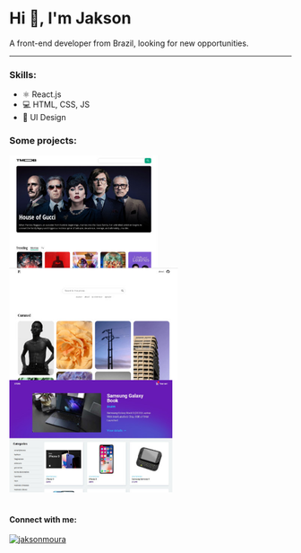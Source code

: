<div>

# Hi 👋, I'm Jakson

A front-end developer from Brazil, looking for new opportunities.

---

### Skills:

-   ⚛ React.js
-   💻 HTML, CSS, JS
-   🎨 UI Design

### Some projects:

<div style="float: left; width: 100%; margin-bottom: 40px">
<div>
    <a href="https://github.com/jaksonmoura/TMDBClone"><img style="max-height: 200px; float: left;" src="/tmdb.jpg" alt =""/></a>
</div>
<div>
    <a href="https://github.com/jaksonmoura/PexelsGallery"><img style="max-height: 200px; float: left;" src="/pexels.jpg" alt =""/></a>
    </div>
<div><a href="https://github.com/jaksonmoura/fake-store-react"><img style="max-height: 200px; float: left;" src="/store.jpg" alt =""/></a></div>
</div>

<!--
<img src="https://github-readme-stats.vercel.app/api/top-langs?username=jaksonmoura&show_icons=true&theme=dark&locale=en&layout=compact" alt="jaksonmoura" />

<img src="https://github-readme-stats.vercel.app/api?username=jaksonmoura&show_icons=true&theme=dark&locale=en" alt="jaksonmoura" /> -->

#### Connect with me:

<a href="https://linkedin.com/in/jaksonmoura" target="blank"><img src="https://raw.githubusercontent.com/rahuldkjain/github-profile-readme-generator/master/src/images/icons/Social/linked-in-alt.svg" alt="jaksonmoura" height="20" width="20" /></a>

</div>

